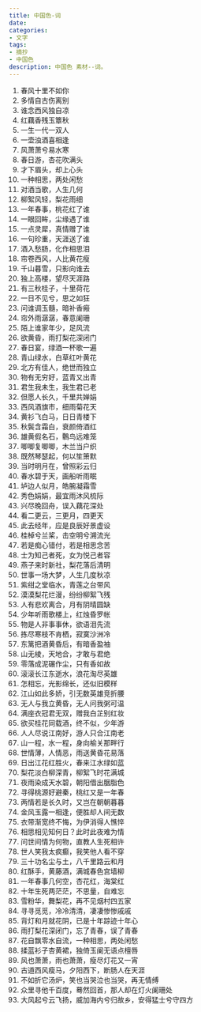 ```yaml
---
title: 中国色-词
date: 
categories: 
- 文字
tags:
- 摘抄
- 中国色
description: 中国色 素材--词。
---
```


1. 春风十里不如你
2. 多情自古伤离别
3. 谁念西风独自凉
4. 红藕香残玉簟秋
5. 一生一代一双人
6. 一壶浊酒喜相逢
7. 风萧萧兮易水寒
8. 春日游，杏花吹满头
9. 才下眉头，却上心头
10.	一种相思，两处闲愁
11.	对酒当歌，人生几何
12.	柳絮风轻，梨花雨细
13.	一年春事，桃花红了谁
14.	一眼回眸，尘缘遇了谁
15.	一点灵犀，真情赠了谁
16.	一句珍重，天涯送了谁
17.	酒入愁肠，化作相思泪
18.	帘卷西风，人比黄花瘦
19.	千山暮雪，只影向谁去
20.	独上高楼，望尽天涯路
21.	有三秋桂子，十里荷花
22.	一日不见兮，思之如狂
23.	问谁调玉髓，暗补香瘢
24.	帘外雨潺潺，春意阑珊
25.	陌上谁家年少，足风流
26.	欲黄昏，雨打梨花深闭门
27.	春日宴，绿酒一杯歌一遍
28.	青山绿水，白草红叶黄花
29.	北方有佳人，绝世而独立
30.	物有无穷好，蓝青又出青
31.	君生我未生，我生君已老
32.	但愿人长久，千里共婵娟
33.	西风酒旗市，细雨菊花天
34.	黄衫飞白马，日日青楼下
35.	秋鬓含霜白，衰颜倚酒红
36.	雄黄假名石，鷣鸟远难笼
37.	唧唧复唧唧，木兰当户织
38.	既然琴瑟起，何以笙箫默
39.	当时明月在，曾照彩云归
40.	春水碧于天，画船听雨眠
41.	垆边人似月，皓腕凝霜雪
42.	秀色娟娟，最宜雨沐风梳际
43.	兴尽晚回舟，误入藕花深处
44.	看二更云，三更月，四更天
45.	此去经年，应是良辰好景虚设
46.	桂棹兮兰桨，击空明兮溯流光
47.	若是痴心错付，若是相思念苦
48.	士为知己者死，女为悦己者容
49.	燕子来时新社，梨花落后清明
50.	世事一场大梦，人生几度秋凉
51.	紫绀之堂临水，青莲之台带风
52.	漠漠梨花烂漫，纷纷柳絮飞残
53.	人有悲欢离合，月有阴晴圆缺
54.	少年听雨歌楼上，红烛昏罗帐
55.	物是人非事事休，欲语泪先流
56.	拣尽寒枝不肯栖，寂寞沙洲冷
57.	东篱把酒黄昏后，有暗香盈袖
58.	山无棱，天地合，才敢与君绝
59.	零落成泥碾作尘，只有香如故
60.	滚滚长江东逝水，浪花淘尽英雄
61.	怎相忘，光影绵长，还似旧模样
62.	江山如此多娇，引无数英雄竞折腰
63.	无人与我立黄昏，无人问我粥可温
64.	满座衣冠君无双，赠我白芷别红妆
65.	欲买桂花同载酒，终不似，少年游
66.	人人尽说江南好，游人只合江南老
67.	山一程，水一程，身向榆关那畔行
68.	世情薄，人情恶，雨送黄昏花易落
69.	日出江花红胜火，春来江水绿如蓝
70.	梨花淡白柳深青，柳絮飞时花满城
71.	夜雨染成天水碧，朝阳借出胭脂色
72.	寻得桃源好避秦，桃红又是一年春
73.	两情若是长久时，又岂在朝朝暮暮
74.	金风玉露一相逢，便胜却人间无数
75.	衣带渐宽终不悔，为伊消得人憔悴
76.	相思相见知何日？此时此夜难为情
77.	问世间情为何物，直教人生死相许
78.	世人笑我太疯癫，我笑他人看不穿
79.	三十功名尘与土，八千里路云和月
80.	红酥手，黄藤酒，满城春色宫墙柳
81.	一年春事几何空，杏花红，海棠红
82.	十年生死两茫茫，不思量，自难忘
83.	雪粉华，舞梨花，再不见烟村四五家
84.	寻寻觅觅，冷冷清清，凄凄惨惨戚戚
85.	背灯和月就花阴，已是十年踪迹十年心
86.	雨打梨花深闭门，忘了青春，误了青春
87.	花自飘零水自流，一种相思，两处闲愁
88.	揉蓝衫子杏黄裙，独倚玉阑无语点檀唇
89.	风也萧萧，雨也萧萧，瘦尽灯花又一宵
90.	古道西风瘦马，夕阳西下，断肠人在天涯
91.	不如折它汤炉，笑也当哭泣也当哭，再无情缚
92.	众里寻他千百度，蓦然回首，那人却在灯火阑珊处
93.	大风起兮云飞扬，威加海内兮归故乡，安得猛士兮守四方


